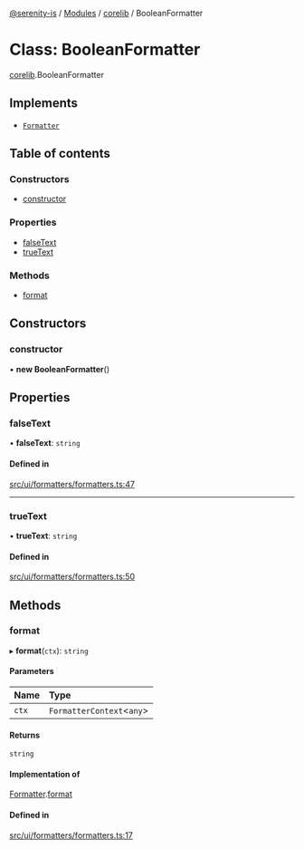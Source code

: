 [@serenity-is](../README.md) / [Modules](../modules.md) / [corelib](../modules/corelib.md) / BooleanFormatter

# Class: BooleanFormatter

[corelib](../modules/corelib.md).BooleanFormatter

## Implements

- [`Formatter`](../interfaces/slick.Formatter.md)

## Table of contents

### Constructors

- [constructor](corelib.BooleanFormatter.md#constructor)

### Properties

- [falseText](corelib.BooleanFormatter.md#falsetext)
- [trueText](corelib.BooleanFormatter.md#truetext)

### Methods

- [format](corelib.BooleanFormatter.md#format)

## Constructors

### constructor

• **new BooleanFormatter**()

## Properties

### falseText

• **falseText**: `string`

#### Defined in

[src/ui/formatters/formatters.ts:47](https://github.com/serenity-is/serenity/blob/master/packages/corelib/src/ui/formatters/formatters.ts#L47)

___

### trueText

• **trueText**: `string`

#### Defined in

[src/ui/formatters/formatters.ts:50](https://github.com/serenity-is/serenity/blob/master/packages/corelib/src/ui/formatters/formatters.ts#L50)

## Methods

### format

▸ **format**(`ctx`): `string`

#### Parameters

| Name | Type |
| :------ | :------ |
| `ctx` | `FormatterContext`<`any`\> |

#### Returns

`string`

#### Implementation of

[Formatter](../interfaces/slick.Formatter.md).[format](../interfaces/slick.Formatter.md#format)

#### Defined in

[src/ui/formatters/formatters.ts:17](https://github.com/serenity-is/serenity/blob/master/packages/corelib/src/ui/formatters/formatters.ts#L17)
